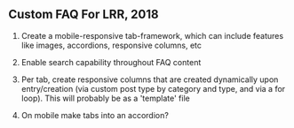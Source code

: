 ## Custom FAQ For LRR, 2018

1. Create a mobile-responsive tab-framework, which can include features like images, accordions, responsive columns, etc

2. Enable search capability throughout FAQ content

3. Per tab, create responsive columns that are created dynamically upon entry/creation (via custom post type by category and type, and via a for loop). This will probably be as a 'template' file

4. On mobile make tabs into an accordion?